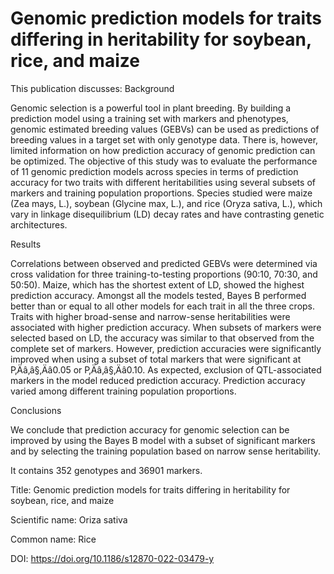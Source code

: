 # Genomic prediction models for traits differing in heritability for soybean, rice, and maize

This publication discusses: Background

Genomic selection is a powerful tool in plant breeding. By building a prediction model using a training set with markers and phenotypes, genomic estimated breeding values (GEBVs) can be used as predictions of breeding values in a target set with only genotype data. There is, however, limited information on how prediction accuracy of genomic prediction can be optimized. The objective of this study was to evaluate the performance of 11 genomic prediction models across species in terms of prediction accuracy for two traits with different heritabilities using several subsets of markers and training population proportions. Species studied were maize (Zea mays, L.), soybean (Glycine max, L.), and rice (Oryza sativa, L.), which vary in linkage disequilibrium (LD) decay rates and have contrasting genetic architectures.



Results

Correlations between observed and predicted GEBVs were determined via cross validation for three training-to-testing proportions (90:10, 70:30, and 50:50). Maize, which has the shortest extent of LD, showed the highest prediction accuracy. Amongst all the models tested, Bayes B performed better than or equal to all other models for each trait in all the three crops. Traits with higher broad-sense and narrow-sense heritabilities were associated with higher prediction accuracy. When subsets of markers were selected based on LD, the accuracy was similar to that observed from the complete set of markers. However, prediction accuracies were significantly improved when using a subset of total markers that were significant at P‚Äâ‚â§‚Äâ0.05 or P‚Äâ‚â§‚Äâ0.10. As expected, exclusion of QTL-associated markers in the model reduced prediction accuracy. Prediction accuracy varied among different training population proportions.



Conclusions

We conclude that prediction accuracy for genomic selection can be improved by using the Bayes B model with a subset of significant markers and by selecting the training population based on narrow sense heritability.

It contains 352 genotypes and 36901 markers.

Title: Genomic prediction models for traits differing in heritability for soybean, rice, and maize

Scientific name: Oriza sativa

Common name: Rice

DOI: https://doi.org/10.1186/s12870-022-03479-y


